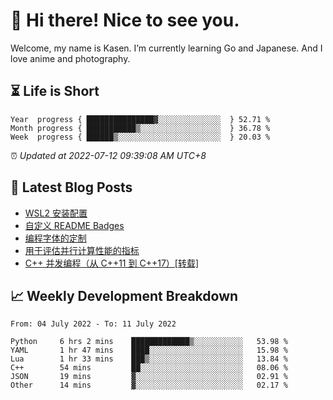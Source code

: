 <h1>👋 Hi there! Nice to see you.</h1>

Welcome, my name is Kasen. I’m currently learning Go and Japanese. And I love anime and photography.


## ⏳ Life is Short

<!-- Start of Time Progress Bar -->
``` text
Year  progress { ███████████████▓░░░░░░░░░░░░░░  } 52.71 %
Month progress { ███████████▒░░░░░░░░░░░░░░░░░░  } 36.78 %
Week  progress { ██████▒░░░░░░░░░░░░░░░░░░░░░░░  } 20.03 %
```

⏰ *Updated at 2022-07-12 09:39:08 AM UTC+8*

<!-- End of Time Progress Bar -->

## 📝 Latest Blog Posts

<!-- BLOG-POST-LIST:START -->
- [WSL2 安装配置](https://blog.imkasen.com/wsl2-config.html)
- [自定义 README Badges](https://blog.imkasen.com/custom-readme-badges.html)
- [编程字体的定制](https://blog.imkasen.com/coding-fonts-configuration.html)
- [用于评估并行计算性能的指标](https://blog.imkasen.com/parallel-performance-metrics.html)
- [C++ 并发编程（从 C++11 到 C++17）[转载]](https://blog.imkasen.com/cpp-concurrency.html)
<!-- BLOG-POST-LIST:END -->

## 📈 Weekly Development Breakdown

<!--START_SECTION:waka-->

```text
From: 04 July 2022 - To: 11 July 2022

Python     6 hrs 2 mins    █████████████▒░░░░░░░░░░░   53.98 %
YAML       1 hr 47 mins    ████░░░░░░░░░░░░░░░░░░░░░   15.98 %
Lua        1 hr 33 mins    ███▒░░░░░░░░░░░░░░░░░░░░░   13.84 %
C++        54 mins         ██░░░░░░░░░░░░░░░░░░░░░░░   08.06 %
JSON       19 mins         ▓░░░░░░░░░░░░░░░░░░░░░░░░   02.91 %
Other      14 mins         ▓░░░░░░░░░░░░░░░░░░░░░░░░   02.17 %
```

<!--END_SECTION:waka-->
